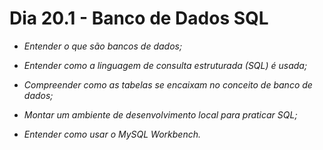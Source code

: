# Dia 20.1 - Banco de Dados SQL

* _Entender o que são bancos de dados;_

* _Entender como a linguagem de consulta estruturada (SQL) é usada;_

* _Compreender como as tabelas se encaixam no conceito de banco de dados;_

* _Montar um ambiente de desenvolvimento local para praticar SQL;_

* _Entender como usar o MySQL Workbench._
